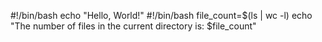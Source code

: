 #!/bin/bash
echo "Hello, World!"
#!/bin/bash
file_count=$(ls | wc -l)
echo "The number of files in the current directory is: $file_count"


